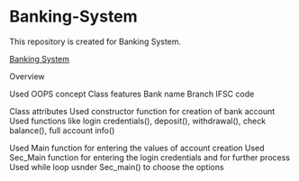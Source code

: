 # Banking-System
This repository is created for Banking System.

[Banking System](https://drive.google.com/file/d/1Sdz1cr02L52S5C-d4O-5kialyWvdewRL/view?usp=drive_link)

Overview


Used OOPS concept
Class features
Bank name
Branch
IFSC code

Class attributes
Used constructor function for creation of bank account
Used functions like 
login credentials(), 
deposit(), 
withdrawal(), 
check balance(), 
full account info()

Used Main function for entering the values of account creation
Used Sec_Main function for entering the login credentials and for further process
Used while loop usnder Sec_main() to choose the options 


